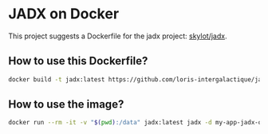 # JADX on Docker

This project suggests a Dockerfile for the jadx project:
[skylot/jadx](https://github.com/skylot/jadx).

## How to use this Dockerfile?

```bash
docker build -t jadx:latest https://github.com/loris-intergalactique/jadx-docker.git#main
```

## How to use the image?

```bash
docker run --rm -it -v "$(pwd):/data" jadx:latest jadx -d my-app-jadx-output -e -v my-app.apk
```
